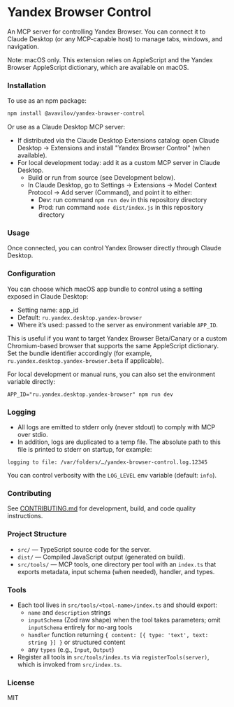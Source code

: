 # Yandex Browser Control

An MCP server for controlling Yandex Browser. You can connect it to Claude Desktop (or any MCP-capable host) to manage tabs, windows, and navigation.

Note: macOS only. This extension relies on AppleScript and the Yandex Browser AppleScript dictionary, which are available on macOS.

### Installation

To use as an npm package:

```bash
npm install @avavilov/yandex-browser-control
```

Or use as a Claude Desktop MCP server:

- If distributed via the Claude Desktop Extensions catalog: open Claude Desktop → Extensions and install "Yandex Browser Control" (when available).
- For local development today: add it as a custom MCP server in Claude Desktop.
	- Build or run from source (see Development below).
	- In Claude Desktop, go to Settings → Extensions → Model Context Protocol → Add server (Command), and point it to either:
		- Dev: run command `npm run dev` in this repository directory
		- Prod: run command `node dist/index.js` in this repository directory

### Usage

Once connected, you can control Yandex Browser directly through Claude Desktop.

### Configuration

You can choose which macOS app bundle to control using a setting exposed in Claude Desktop:

- Setting name: app_id
- Default: `ru.yandex.desktop.yandex-browser`
- Where it’s used: passed to the server as environment variable `APP_ID`.

This is useful if you want to target Yandex Browser Beta/Canary or a custom Chromium-based browser that supports the same AppleScript dictionary. Set the bundle identifier accordingly (for example, `ru.yandex.desktop.yandex-browser.beta` if applicable).

For local development or manual runs, you can also set the environment variable directly:

```
APP_ID="ru.yandex.desktop.yandex-browser" npm run dev
```

### Logging

- All logs are emitted to stderr only (never stdout) to comply with MCP over stdio.
- In addition, logs are duplicated to a temp file. The absolute path to this file is printed to stderr on startup, for example:

```
logging to file: /var/folders/…/yandex-browser-control.log.12345
```

You can control verbosity with the `LOG_LEVEL` env variable (default: `info`).

### Contributing

See [CONTRIBUTING.md](./CONTRIBUTING.md) for development, build, and code quality instructions.

### Project Structure

-   `src/` — TypeScript source code for the server.
-   `dist/` — Compiled JavaScript output (generated on build).
-   `src/tools/` — MCP tools, one directory per tool with an `index.ts` that exports metadata, input schema (when needed), handler, and types.

### Tools

- Each tool lives in `src/tools/<tool-name>/index.ts` and should export:
  - `name` and `description` strings
  - `inputSchema` (Zod raw shape) when the tool takes parameters; omit `inputSchema` entirely for no-arg tools
  - `handler` function returning `{ content: [{ type: 'text', text: string }] }` or structured content
  - any `types` (e.g., `Input`, `Output`)
- Register all tools in `src/tools/index.ts` via `registerTools(server)`, which is invoked from `src/index.ts`.

### License

MIT


